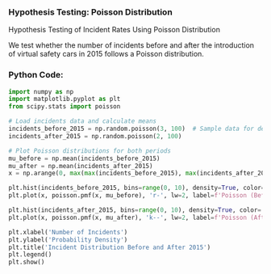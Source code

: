 ### Hypothesis Testing: Poisson Distribution
Hypothesis Testing of Incident Rates Using Poisson Distribution

We test whether the number of incidents before and after the introduction of virtual safety cars in 2015 follows a Poisson distribution.

### Python Code:
```python
import numpy as np
import matplotlib.pyplot as plt
from scipy.stats import poisson

# Load incidents data and calculate means
incidents_before_2015 = np.random.poisson(3, 100)  # Sample data for demonstration
incidents_after_2015 = np.random.poisson(2, 100)

# Plot Poisson distributions for both periods
mu_before = np.mean(incidents_before_2015)
mu_after = np.mean(incidents_after_2015)
x = np.arange(0, max(max(incidents_before_2015), max(incidents_after_2015)) + 1)

plt.hist(incidents_before_2015, bins=range(0, 10), density=True, color='blue', alpha=0.7, label='Before 2015')
plt.plot(x, poisson.pmf(x, mu_before), 'r-', lw=2, label=f'Poisson (Before 2015)')

plt.hist(incidents_after_2015, bins=range(0, 10), density=True, color='green', alpha=0.7, label='After 2015')
plt.plot(x, poisson.pmf(x, mu_after), 'k--', lw=2, label=f'Poisson (After 2015)')

plt.xlabel('Number of Incidents')
plt.ylabel('Probability Density')
plt.title('Incident Distribution Before and After 2015')
plt.legend()
plt.show()
